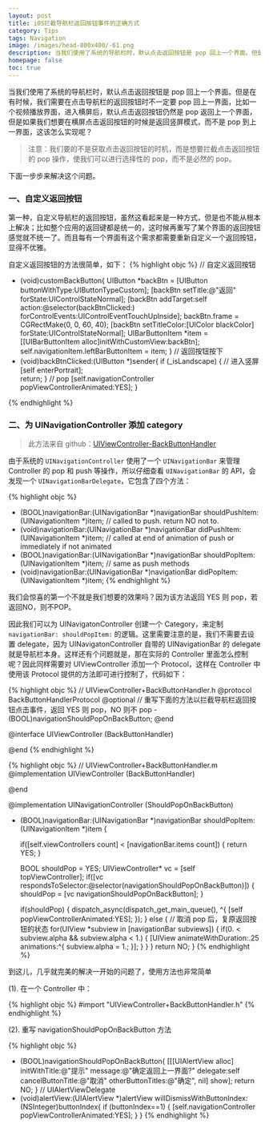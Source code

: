 ```yaml
---
layout: post
title: iOS拦截导航栏返回按钮事件的正确方式
category: Tips
tags: Navigation
image: /images/head-800x400/-61.png
description: 当我们使用了系统的导航栏时，默认点击返回按钮是 pop 回上一个界面。但是在有时候，我们需要在点击导航栏的返回按钮时不一定要 pop 回上一界面，比如一个视频播放界面，进入横屏后，默认点击返回按钮仍然是 pop 返回上一个界面，但是如果我们想要在横屏点击返回按钮的时候是返回竖屏模式，而不是 pop 到上一界面，这该怎么实现呢？
homepage: false
toc: true
---
```



当我们使用了系统的导航栏时，默认点击返回按钮是 pop 回上一个界面。但是在有时候，我们需要在点击导航栏的返回按钮时不一定要 pop 回上一界面，比如一个视频播放界面，进入横屏后，默认点击返回按钮仍然是 pop 返回上一个界面，但是如果我们想要在横屏点击返回按钮的时候是返回竖屏模式，而不是 pop 到上一界面，这该怎么实现呢？

> 注意：我们要的不是获取点击返回按钮的时机，而是想要拦截点击返回按钮的 pop 操作，使我们可以进行选择性的 pop，而不是必然的 pop。

下面一步步来解决这个问题。

### 一、自定义返回按钮

第一种，自定义导航栏的返回按钮，虽然这看起来是一种方式，但是也不能从根本上解决；比如整个应用的返回键都是统一的，这时候再重写了某个界面的返回按钮感觉就不统一了。而且每有一个界面有这个需求都需要重新自定义一个返回按钮，显得不优雅。

自定义返回按钮的方法很简单，如下：
{% highlight objc %}
// 自定义返回按钮
- (void)customBackButton{
    UIButton *backBtn = [UIButton buttonWithType:UIButtonTypeCustom];
    [backBtn setTitle:@"返回" forState:UIControlStateNormal];
    [backBtn addTarget:self action:@selector(backBtnClicked:) forControlEvents:UIControlEventTouchUpInside];
    backBtn.frame = CGRectMake(0, 0, 60, 40);
    [backBtn setTitleColor:[UIColor blackColor] forState:UIControlStateNormal];
    UIBarButtonItem *item = [[UIBarButtonItem alloc]initWithCustomView:backBtn];
    self.navigationItem.leftBarButtonItem = item;
}
// 返回按钮按下
- (void)backBtnClicked:(UIButton *)sender{
    if (_isLandscape) {
        // 进入竖屏
        [self enterPortrait];   
        return;
    }
    // pop
    [self.navigationController popViewControllerAnimated:YES];
}

{% endhighlight %}

### 二、为 UINavigationController 添加 category

> 此方法来自 github：[UIViewController-BackButtonHandler](https://github.com/onegray/UIViewController-BackButtonHandler)

由于系统的 `UINavigationController` 使用了一个 `UINavigationBar` 来管理 Controller 的 pop 和 push 等操作，所以仔细查看 `UINavigationBar` 的 API，会发现一个 `UINavigationBarDelegate`，它包含了四个方法：

{% highlight objc %}
- (BOOL)navigationBar:(UINavigationBar *)navigationBar shouldPushItem:(UINavigationItem *)item; // called to push. return NO not to.
- (void)navigationBar:(UINavigationBar *)navigationBar didPushItem:(UINavigationItem *)item;    // called at end of animation of push or immediately if not animated
- (BOOL)navigationBar:(UINavigationBar *)navigationBar shouldPopItem:(UINavigationItem *)item;  // same as push methods
- (void)navigationBar:(UINavigationBar *)navigationBar didPopItem:(UINavigationItem *)item;
{% endhighlight %}

我们会惊喜的第一个不就是我们想要的效果吗？因为该方法返回 YES 则 pop，若返回NO，则不POP。

因此我们可以为 UINavigatonController 创建一个 Category，来定制`navigationBar: shouldPopItem:` 的逻辑。这里需要注意的是，我们不需要去设置 delegate，因为 UINavigatonController 自带的 UINavigationBar 的 delegate 就是导航栏本身。这样还有个问题就是，那在实际的 Controller 里面怎么控制呢？因此同样需要对 UIViewController 添加一个 Protocol，这样在 Controller 中使用该 Protocol 提供的方法即可进行控制了，代码如下：

{% highlight objc %}
// UIViewController+BackButtonHandler.h
@protocol BackButtonHandlerProtocol <NSObject>
@optional
// 重写下面的方法以拦截导航栏返回按钮点击事件，返回 YES 则 pop，NO 则不 pop
-(BOOL)navigationShouldPopOnBackButton;
@end

@interface UIViewController (BackButtonHandler) <BackButtonHandlerProtocol>

@end
{% endhighlight %}

{% highlight objc %}
// UIViewController+BackButtonHandler.m 
@implementation UIViewController (BackButtonHandler)

@end

@implementation UINavigationController (ShouldPopOnBackButton)

- (BOOL)navigationBar:(UINavigationBar *)navigationBar shouldPopItem:(UINavigationItem *)item {

	if([self.viewControllers count] < [navigationBar.items count]) {
		return YES;
	}

	BOOL shouldPop = YES;
	UIViewController* vc = [self topViewController];
	if([vc respondsToSelector:@selector(navigationShouldPopOnBackButton)]) {
		shouldPop = [vc navigationShouldPopOnBackButton];
	}

	if(shouldPop) {
		dispatch_async(dispatch_get_main_queue(), ^{
			[self popViewControllerAnimated:YES];
		});
	} else {
		// 取消 pop 后，复原返回按钮的状态
		for(UIView *subview in [navigationBar subviews]) {
			if(0. < subview.alpha && subview.alpha < 1.) {
				[UIView animateWithDuration:.25 animations:^{
					subview.alpha = 1.;
				}];
			}
		}
	}
	return NO;
}
{% endhighlight %}

到这儿，几乎就完美的解决一开始的问题了，使用方法也非常简单

(1). 在一个 Controller 中：

{% highlight objc %}
#import "UIViewController+BackButtonHandler.h"
{% endhighlight %}

(2). 重写 navigationShouldPopOnBackButton 方法

{% highlight objc %}
- (BOOL)navigationShouldPopOnBackButton{
	[[[UIAlertView alloc] initWithTitle:@"提示" message:@"确定返回上一界面?"
							   delegate:self cancelButtonTitle:@"取消" otherButtonTitles:@"确定", nil] show];
	return NO;
}
// UIAlertViewDelegate
- (void)alertView:(UIAlertView *)alertView willDismissWithButtonIndex:(NSInteger)buttonIndex{
	if (buttonIndex==1) {
		[self.navigationController popViewControllerAnimated:YES];
	}
}
{% endhighlight %}
